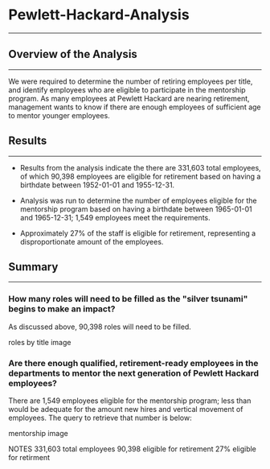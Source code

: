 # Pewlett-Hackard-Analysis
---

## Overview of the Analysis
---

We were required to determine the number of retiring employees per title, and identify employees who are eligible to participate in the mentorship program. As many employees at Pewlett Hackard are nearing retirement, management wants to know if there are enough employees of sufficient age to mentor younger employees. 


## Results
---

* Results from the analysis indicate the there are 331,603 total employees, of which 90,398 employees are eligible for retirement based on having a birthdate between 1952-01-01 and 1955-12-31. 

* Analysis was run to determine the number of employees eligible for the mentorship program based on having a birthdate between 1965-01-01 and 1965-12-31; 1,549 employees meet the requirements. 

* Approximately 27% of the staff is eligible for retirement, representing a disproportionate amount of the employees. 


## Summary
---

### How many roles will need to be filled as the "silver tsunami" begins to make an impact?

As discussed above, 90,398 roles will need to be filled. 

roles by title image

### Are there enough qualified, retirement-ready employees in the departments to mentor the next generation of Pewlett Hackard employees?

There are 1,549 employees eligible for the mentorship program; less than would be adequate for the amount new hires and vertical movement of employees. The query to retrieve that number is below:

mentorship image

NOTES
331,603 total employees
90,398 eligible for retirement
27% eligible for retirment
